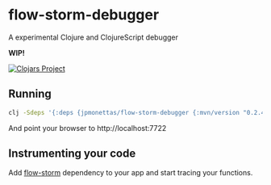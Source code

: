# flow-storm-debugger

A experimental Clojure and ClojureScript debugger

**WIP!**

[![Clojars Project](https://img.shields.io/clojars/v/jpmonettas/flow-storm-debugger.svg)](https://clojars.org/jpmonettas/flow-storm-debugger)

## Running
```bash
clj -Sdeps '{:deps {jpmonettas/flow-storm-debugger {:mvn/version "0.2.4"}}}' -m flow-storm-debugger.server
```

And point your browser to http://localhost:7722

## Instrumenting your code

Add [flow-storm](https://github.com/jpmonettas/flow-storm) dependency to your app and start tracing your functions.
